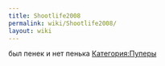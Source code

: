 ```yaml
---
title: Shootlife2008
permalink: wiki/Shootlife2008/
layout: wiki
---
```


был пенек и нет пенька [Категория:Пуперы](Категория:Пуперы "wikilink")
